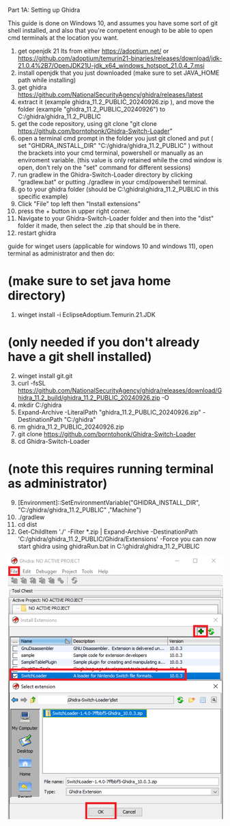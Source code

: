 Part 1A: Setting up Ghidra

This guide is done on Windows 10, and assumes you have some sort of git shell installed, and also that you're competent enough to be able to open cmd terminals at the location you want.

1. get openjdk 21 lts from either https://adoptium.net/ or https://github.com/adoptium/temurin21-binaries/releases/download/jdk-21.0.4%2B7/OpenJDK21U-jdk_x64_windows_hotspot_21.0.4_7.msi
2. install openjdk that you just downloaded (make sure to set JAVA_HOME path while installing)
3. get ghidra https://github.com/NationalSecurityAgency/ghidra/releases/latest
4. extract it (example ghidra_11.2_PUBLIC_20240926.zip ), and move the folder (example "ghidra_11.2_PUBLIC_20240926") to C:/ghidra/ghidra_11.2_PUBLIC
5. get the code repository, using git clone "git clone https://github.com/borntohonk/Ghidra-Switch-Loader"
6. open a terminal cmd prompt in the folder you just git cloned and put ( set "GHIDRA_INSTALL_DIR" "C:/ghidra/ghidra_11.2_PUBLIC" ) without the brackets into your cmd terminal, powershell or manually as an enviroment variable. (this value is only retained while the cmd window is open, don't rely on the "set" command for different sessions)
7. run gradlew in the Ghidra-Switch-Loader directory by clicking "gradlew.bat" or putting ./gradlew in your cmd/powershell terminal.
8. go to your ghidra folder (should be C:\ghidra\ghidra_11.2_PUBLIC in this specific example)
9. Click "File" top left then "Install extensions"
10. press the + button in upper right corner.
11. Navigate to your Ghidra-Switch-Loader folder and then into the "dist" folder it made, then select the .zip that should be in there.
12. restart ghidra

guide for winget users (applicable for windows 10 and windows 11), open terminal as administrator and then do:

# (make sure to set java home directory)
1. winget install -i EclipseAdoptium.Temurin.21.JDK
# (only needed if you don't already have a git shell installed)
2. winget install git.git
3. curl -fsSL https://github.com/NationalSecurityAgency/ghidra/releases/download/Ghidra_11.2_build/ghidra_11.2_PUBLIC_20240926.zip -O
4. mkdir C:/ghidra
5. Expand-Archive -LiteralPath "ghidra_11.2_PUBLIC_20240926.zip" -DestinationPath "C:/ghidra"
6. rm ghidra_11.2_PUBLIC_20240926.zip
7. git clone https://github.com/borntohonk/Ghidra-Switch-Loader
8. cd Ghidra-Switch-Loader
# (note this requires running terminal as administrator)
9. [Environment]::SetEnvironmentVariable("GHIDRA_INSTALL_DIR", "C:/ghidra/ghidra_11.2_PUBLIC" ,"Machine")
10. ./gradlew
11. cd dist
12. Get-ChildItem './' -Filter *.zip | Expand-Archive -DestinationPath 'C:/ghidra/ghidra_11.2_PUBLIC/Ghidra/Extensions' -Force
you can now start ghidra using ghidraRun.bat in C:\ghidra\ghidra_11.2_PUBLIC


![alt text](https://github.com/borntohonk/Switch-Ghidra-Guides/blob/master/img/ghidra-w.png?raw=true)
